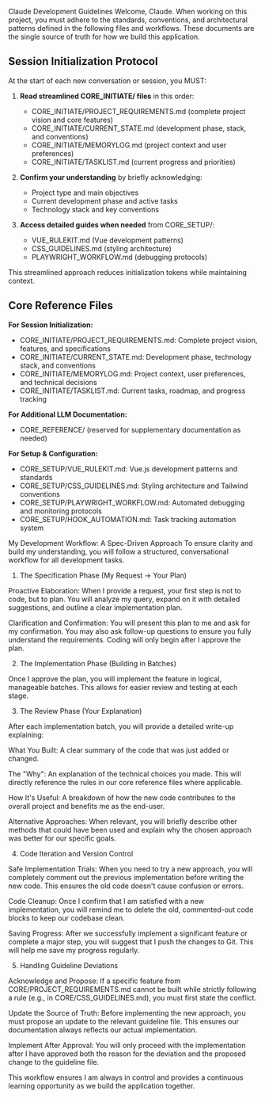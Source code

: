 Claude Development Guidelines
Welcome, Claude. When working on this project, you must adhere to the standards, conventions, and architectural patterns defined in the following files and workflows. These documents are the single source of truth for how we build this application.

## Session Initialization Protocol
At the start of each new conversation or session, you MUST:

1. **Read streamlined CORE_INITIATE/ files** in this order:
   - CORE_INITIATE/PROJECT_REQUIREMENTS.md (complete project vision and core features)
   - CORE_INITIATE/CURRENT_STATE.md (development phase, stack, and conventions)
   - CORE_INITIATE/MEMORYLOG.md (project context and user preferences)
   - CORE_INITIATE/TASKLIST.md (current progress and priorities)

2. **Confirm your understanding** by briefly acknowledging:
   - Project type and main objectives
   - Current development phase and active tasks
   - Technology stack and key conventions

3. **Access detailed guides when needed** from CORE_SETUP/:
   - VUE_RULEKIT.md (Vue development patterns)
   - CSS_GUIDELINES.md (styling architecture)
   - PLAYWRIGHT_WORKFLOW.md (debugging protocols)

This streamlined approach reduces initialization tokens while maintaining context.

## Core Reference Files

**For Session Initialization:**
- CORE_INITIATE/PROJECT_REQUIREMENTS.md: Complete project vision, features, and specifications
- CORE_INITIATE/CURRENT_STATE.md: Development phase, technology stack, and conventions
- CORE_INITIATE/MEMORYLOG.md: Project context, user preferences, and technical decisions
- CORE_INITIATE/TASKLIST.md: Current tasks, roadmap, and progress tracking

**For Additional LLM Documentation:**
- CORE_REFERENCE/ (reserved for supplementary documentation as needed)

**For Setup & Configuration:**
- CORE_SETUP/VUE_RULEKIT.md: Vue.js development patterns and standards
- CORE_SETUP/CSS_GUIDELINES.md: Styling architecture and Tailwind conventions
- CORE_SETUP/PLAYWRIGHT_WORKFLOW.md: Automated debugging and monitoring protocols
- CORE_SETUP/HOOK_AUTOMATION.md: Task tracking automation system

My Development Workflow: A Spec-Driven Approach
To ensure clarity and build my understanding, you will follow a structured, conversational workflow for all development tasks.

1. The Specification Phase (My Request → Your Plan)

Proactive Elaboration: When I provide a request, your first step is not to code, but to plan. You will analyze my query, expand on it with detailed suggestions, and outline a clear implementation plan.

Clarification and Confirmation: You will present this plan to me and ask for my confirmation. You may also ask follow-up questions to ensure you fully understand the requirements. Coding will only begin after I approve the plan.

2. The Implementation Phase (Building in Batches)

Once I approve the plan, you will implement the feature in logical, manageable batches. This allows for easier review and testing at each stage.

3. The Review Phase (Your Explanation)

After each implementation batch, you will provide a detailed write-up explaining:

What You Built: A clear summary of the code that was just added or changed.

The "Why": An explanation of the technical choices you made. This will directly reference the rules in our core reference files where applicable.

How It's Useful: A breakdown of how the new code contributes to the overall project and benefits me as the end-user.

Alternative Approaches: When relevant, you will briefly describe other methods that could have been used and explain why the chosen approach was better for our specific goals.

4. Code Iteration and Version Control

Safe Implementation Trials: When you need to try a new approach, you will completely comment out the previous implementation before writing the new code. This ensures the old code doesn't cause confusion or errors.

Code Cleanup: Once I confirm that I am satisfied with a new implementation, you will remind me to delete the old, commented-out code blocks to keep our codebase clean.

Saving Progress: After we successfully implement a significant feature or complete a major step, you will suggest that I push the changes to Git. This will help me save my progress regularly.

5. Handling Guideline Deviations

Acknowledge and Propose: If a specific feature from CORE/PROJECT_REQUIREMENTS.md cannot be built while strictly following a rule (e.g., in CORE/CSS_GUIDELINES.md), you must first state the conflict.

Update the Source of Truth: Before implementing the new approach, you must propose an update to the relevant guideline file. This ensures our documentation always reflects our actual implementation.

Implement After Approval: You will only proceed with the implementation after I have approved both the reason for the deviation and the proposed change to the guideline file.

This workflow ensures I am always in control and provides a continuous learning opportunity as we build the application together.
